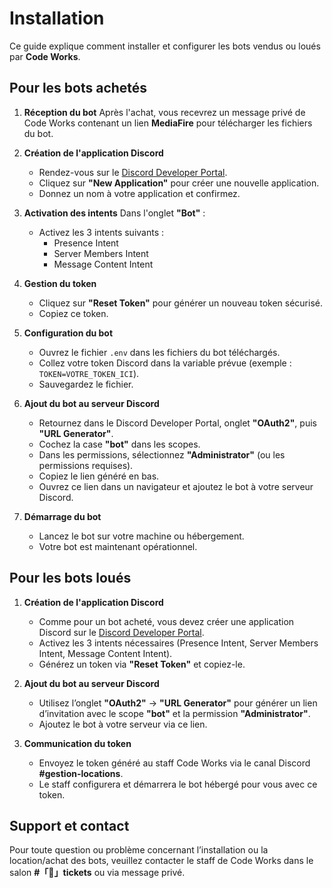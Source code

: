 # Installation
Ce guide explique comment installer et configurer les bots vendus ou loués par **Code Works**.

## Pour les bots achetés
1. **Réception du bot**
   Après l'achat, vous recevrez un message privé de Code Works contenant un lien **MediaFire** pour télécharger les fichiers du bot.

2. **Création de l'application Discord**
   * Rendez-vous sur le [Discord Developer Portal](https://discord.com/developers/applications).
   * Cliquez sur **"New Application"** pour créer une nouvelle application.
   * Donnez un nom à votre application et confirmez.

3. **Activation des intents**
   Dans l'onglet **"Bot"** :
   * Activez les 3 intents suivants :
     * Presence Intent
     * Server Members Intent
     * Message Content Intent

4. **Gestion du token**
   * Cliquez sur **"Reset Token"** pour générer un nouveau token sécurisé.
   * Copiez ce token.

5. **Configuration du bot**
   * Ouvrez le fichier `.env` dans les fichiers du bot téléchargés.
   * Collez votre token Discord dans la variable prévue (exemple : `TOKEN=VOTRE_TOKEN_ICI`).
   * Sauvegardez le fichier.

6. **Ajout du bot au serveur Discord**
   * Retournez dans le Discord Developer Portal, onglet **"OAuth2"**, puis **"URL Generator"**.
   * Cochez la case **"bot"** dans les scopes.
   * Dans les permissions, sélectionnez **"Administrator"** (ou les permissions requises).
   * Copiez le lien généré en bas.
   * Ouvrez ce lien dans un navigateur et ajoutez le bot à votre serveur Discord.

7. **Démarrage du bot**
   * Lancez le bot sur votre machine ou hébergement.
   * Votre bot est maintenant opérationnel.


## Pour les bots loués
1. **Création de l'application Discord**
   * Comme pour un bot acheté, vous devez créer une application Discord sur le [Discord Developer Portal](https://discord.com/developers/applications).
   * Activez les 3 intents nécessaires (Presence Intent, Server Members Intent, Message Content Intent).
   * Générez un token via **"Reset Token"** et copiez-le.

2. **Ajout du bot au serveur Discord**
   * Utilisez l’onglet **"OAuth2"** → **"URL Generator"** pour générer un lien d’invitation avec le scope **"bot"** et la permission **"Administrator"**.
   * Ajoutez le bot à votre serveur via ce lien.

3. **Communication du token**
   * Envoyez le token généré au staff Code Works via le canal Discord **#gestion-locations**.
   * Le staff configurera et démarrera le bot hébergé pour vous avec ce token.

## Support et contact
Pour toute question ou problème concernant l’installation ou la location/achat des bots, veuillez contacter le staff de Code Works dans le salon **#「🎫」tickets** ou via message privé.
